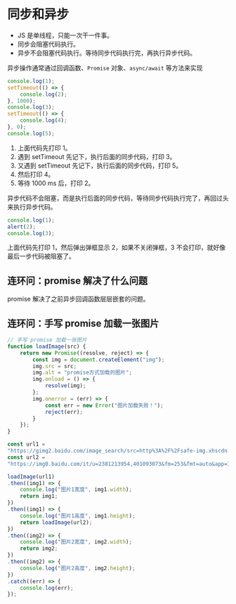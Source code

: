 # 同步和异步

- JS 是单线程，只能一次干一件事。
- 同步会阻塞代码执行。
- 异步不会阻塞代码执行。等待同步代码执行完，再执行异步代码。

异步操作通常通过回调函数、`Promise` 对象、`async/await` 等方法来实现

```javascript
console.log(1);
setTimeout(() => {
    console.log(2);
}, 1000);
console.log(3);
setTimeout(() => {
    console.log(4);
}, 0);
console.log(5);
```

1. 上面代码先打印 1。
2. 遇到 setTimeout 先记下，执行后面的同步代码，打印 3。
3. 又遇到 setTimeout 先记下，执行后面的同步代码，打印 5。
4. 然后打印 4。
5. 等待 1000 ms 后，打印 2。

异步代码不会阻塞，而是执行后面的同步代码，等待同步代码执行完了，再回过头来执行异步代码。

```javascript
console.log(1);
alert(2);
console.log(3);
```

上面代码先打印 1，然后弹出弹框显示 2，如果不关闭弹框，3 不会打印，就好像最后一步代码被阻塞了。

## 连环问：promise 解决了什么问题

promise 解决了之前异步回调函数层层嵌套的问题。

## 连环问：手写 promise 加载一张图片

```javascript
// 手写 promise 加载一张图片
function loadImage(src) {
    return new Promise((resolve, reject) => {
        const img = document.createElement("img");
        img.src = src;
        img.alt = "promise方式加载的图片";
        img.onload = () => {
            resolve(img);
        };
        img.onerror = (err) => {
            const err = new Error("图片加载失败！");
            reject(err);
        }
    });
}

const url1 =
"https://gimg2.baidu.com/image_search/src=http%3A%2F%2Fsafe-img.xhscdn.com%2Fbw1%2F9264506a-70a1-487a-87df-a5e15cab33b4%3FimageView2%2F2%2Fw%2F1080%2Fformat%2Fjpg&refer=http%3A%2F%2Fsafe-img.xhscdn.com&app=2002&size=f9999,10000&q=a80&n=0&g=0n&fmt=auto?sec=1697963861&t=60d655d97b677e178e1027f93caad929";
const url2 =
"https://img0.baidu.com/it/u=2381213954,401093073&fm=253&fmt=auto&app=138&f=JPEG?w=500&h=281";

loadImage(url1)
.then((img1) => {
    console.log("图片1宽度", img1.width);
    return img1;
})
.then((img1) => {
    console.log("图片1高度", img1.height);
    return loadImage(url2);
})
.then((img2) => {
    console.log("图片2宽度", img2.width);
    return img2;
})
.then((img2) => {
    console.log("图片2高度", img2.height);
})
.catch((err) => {
    console.log(err);
});
```
